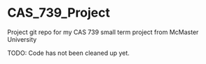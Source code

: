 # CAS_739_Project
Project git repo for my CAS 739 small term project from McMaster University

TODO:
Code has not been cleaned up yet. 

